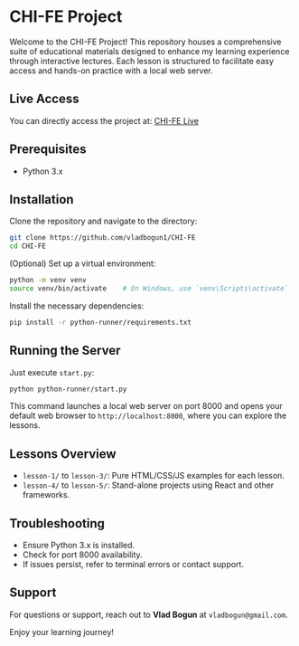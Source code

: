 
# CHI-FE Project

Welcome to the CHI-FE Project! This repository houses a comprehensive suite of educational materials designed to enhance my learning experience through interactive lectures. Each lesson is structured to facilitate easy access and hands-on practice with a local web server.

## Live Access
You can directly access the project at: [CHI-FE Live](https://vladbogun1.github.io/CHI-FE/)

## Prerequisites
- Python 3.x

## Installation
Clone the repository and navigate to the directory:
```bash
git clone https://github.com/vladbogun1/CHI-FE
cd CHI-FE
```

(Optional) Set up a virtual environment:
```bash
python -m venv venv
source venv/bin/activate    # On Windows, use `venv\Scripts\activate`
```

Install the necessary dependencies:
```bash
pip install -r python-runner/requirements.txt
```

## Running the Server
Just execute `start.py`:
```bash
python python-runner/start.py
```
This command launches a local web server on port 8000 and opens your default web browser to `http://localhost:8000`, where you can explore the lessons.

## Lessons Overview
- `lesson-1/` to `lesson-3/`: Pure HTML/CSS/JS examples for each lesson.
- `lesson-4/` to `lesson-5/`: Stand-alone projects using React and other frameworks.

## Troubleshooting
- Ensure Python 3.x is installed.
- Check for port 8000 availability.
- If issues persist, refer to terminal errors or contact support.

## Support
For questions or support, reach out to **Vlad Bogun** at `vladbogun@gmail.com`.

Enjoy your learning journey!
